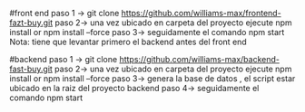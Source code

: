 #front end 
paso 1 -> git clone https://github.com/williams-max/frontend-fazt-buy.git
paso 2-> una vez ubicado en carpeta del proyecto ejecute npm install or npm install –force
paso 3-> seguidamente el comando npm start 
Nota: tiene que levantar primero el backend antes del front end

#backend 
paso 1 -> git clone  https://github.com/williams-max/backend-fast-buy.git
paso 2-> una vez ubicado en carpeta del proyecto ejecute npm install or npm install –force
paso 3-> genera la base de datos , el script estar ubicado en la raiz del proyecto backend
paso 4-> seguidamente el comando npm start 
